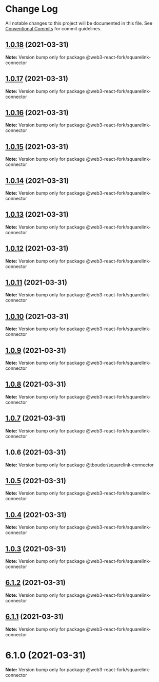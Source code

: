 # Change Log

All notable changes to this project will be documented in this file.
See [Conventional Commits](https://conventionalcommits.org) for commit guidelines.

## [1.0.18](https://github.com/TBouder/web3-react-fork/compare/@web3-react-fork/squarelink-connector@1.0.17...@web3-react-fork/squarelink-connector@1.0.18) (2021-03-31)

**Note:** Version bump only for package @web3-react-fork/squarelink-connector





## [1.0.17](https://github.com/TBouder/web3-react-fork/compare/@web3-react-fork/squarelink-connector@1.0.16...@web3-react-fork/squarelink-connector@1.0.17) (2021-03-31)

**Note:** Version bump only for package @web3-react-fork/squarelink-connector





## [1.0.16](https://github.com/TBouder/web3-react-fork/compare/@web3-react-fork/squarelink-connector@1.0.15...@web3-react-fork/squarelink-connector@1.0.16) (2021-03-31)

**Note:** Version bump only for package @web3-react-fork/squarelink-connector





## [1.0.15](https://github.com/TBouder/web3-react-fork/compare/@web3-react-fork/squarelink-connector@1.0.14...@web3-react-fork/squarelink-connector@1.0.15) (2021-03-31)

**Note:** Version bump only for package @web3-react-fork/squarelink-connector





## [1.0.14](https://github.com/TBouder/web3-react-fork/compare/@web3-react-fork/squarelink-connector@1.0.13...@web3-react-fork/squarelink-connector@1.0.14) (2021-03-31)

**Note:** Version bump only for package @web3-react-fork/squarelink-connector





## [1.0.13](https://github.com/TBouder/web3-react-fork/compare/@web3-react-fork/squarelink-connector@1.0.12...@web3-react-fork/squarelink-connector@1.0.13) (2021-03-31)

**Note:** Version bump only for package @web3-react-fork/squarelink-connector





## [1.0.12](https://github.com/TBouder/web3-react-fork/compare/@web3-react-fork/squarelink-connector@1.0.11...@web3-react-fork/squarelink-connector@1.0.12) (2021-03-31)

**Note:** Version bump only for package @web3-react-fork/squarelink-connector





## [1.0.11](https://github.com/TBouder/web3-react-fork/compare/@web3-react-fork/squarelink-connector@1.0.10...@web3-react-fork/squarelink-connector@1.0.11) (2021-03-31)

**Note:** Version bump only for package @web3-react-fork/squarelink-connector





## [1.0.10](https://github.com/TBouder/web3-react-fork/compare/@web3-react-fork/squarelink-connector@1.0.9...@web3-react-fork/squarelink-connector@1.0.10) (2021-03-31)

**Note:** Version bump only for package @web3-react-fork/squarelink-connector





## [1.0.9](https://github.com/TBouder/web3-react-fork/compare/@web3-react-fork/squarelink-connector@1.0.8...@web3-react-fork/squarelink-connector@1.0.9) (2021-03-31)

**Note:** Version bump only for package @web3-react-fork/squarelink-connector





## [1.0.8](https://github.com/TBouder/web3-react-fork/compare/@web3-react-fork/squarelink-connector@1.0.7...@web3-react-fork/squarelink-connector@1.0.8) (2021-03-31)

**Note:** Version bump only for package @web3-react-fork/squarelink-connector





## [1.0.7](https://github.com/TBouder/web3-react-fork/compare/@web3-react-fork/squarelink-connector@1.0.5...@web3-react-fork/squarelink-connector@1.0.7) (2021-03-31)

**Note:** Version bump only for package @web3-react-fork/squarelink-connector





## 1.0.6 (2021-03-31)

**Note:** Version bump only for package @tbouder/squarelink-connector





## [1.0.5](https://github.com/TBouder/web3-react-fork/compare/@web3-react-fork/squarelink-connector@1.0.4...@web3-react-fork/squarelink-connector@1.0.5) (2021-03-31)

**Note:** Version bump only for package @web3-react-fork/squarelink-connector





## [1.0.4](https://github.com/TBouder/web3-react-fork/compare/@web3-react-fork/squarelink-connector@1.0.3...@web3-react-fork/squarelink-connector@1.0.4) (2021-03-31)

**Note:** Version bump only for package @web3-react-fork/squarelink-connector





## [1.0.3](https://github.com/TBouder/web3-react-fork/compare/@web3-react-fork/squarelink-connector@6.1.2...@web3-react-fork/squarelink-connector@1.0.3) (2021-03-31)

**Note:** Version bump only for package @web3-react-fork/squarelink-connector





## [6.1.2](https://github.com/TBouder/web3-react-fork/compare/@web3-react-fork/squarelink-connector@6.1.1...@web3-react-fork/squarelink-connector@6.1.2) (2021-03-31)

**Note:** Version bump only for package @web3-react-fork/squarelink-connector





## [6.1.1](https://github.com/TBouder/web3-react-fork/compare/@web3-react-fork/squarelink-connector@6.1.0...@web3-react-fork/squarelink-connector@6.1.1) (2021-03-31)

**Note:** Version bump only for package @web3-react-fork/squarelink-connector





# 6.1.0 (2021-03-31)

**Note:** Version bump only for package @web3-react-fork/squarelink-connector
